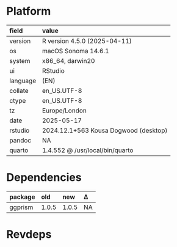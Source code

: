 # Platform

|field    |value                                 |
|:--------|:-------------------------------------|
|version  |R version 4.5.0 (2025-04-11)          |
|os       |macOS Sonoma 14.6.1                   |
|system   |x86_64, darwin20                      |
|ui       |RStudio                               |
|language |(EN)                                  |
|collate  |en_US.UTF-8                           |
|ctype    |en_US.UTF-8                           |
|tz       |Europe/London                         |
|date     |2025-05-17                            |
|rstudio  |2024.12.1+563 Kousa Dogwood (desktop) |
|pandoc   |NA                                    |
|quarto   |1.4.552 @ /usr/local/bin/quarto       |

# Dependencies

|package |old   |new   |Δ  |
|:-------|:-----|:-----|:--|
|ggprism |1.0.5 |1.0.5 |NA |

# Revdeps

